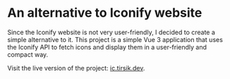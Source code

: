 # An alternative to Iconify website

Since the Iconify website is not very user-friendly, I decided to create a simple alternative to it. This project is a simple Vue 3 application that uses the Iconify API to fetch icons and display them in a user-friendly and compact way.

Visit the live version of the project: [ic.tirsik.dev](https://ic.tirsik.dev).